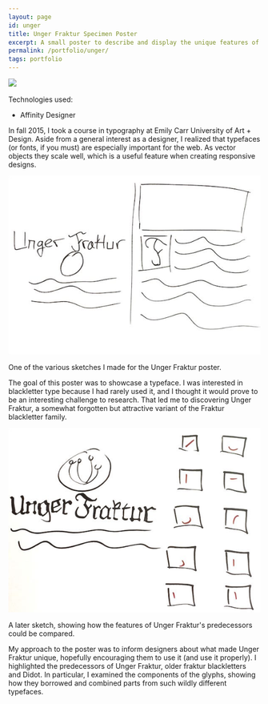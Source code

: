 ```yaml
---
layout: page
id: unger
title: Unger Fraktur Specimen Poster
excerpt: A small poster to describe and display the unique features of the modern-fraktur hybrid typeface, Unger Fraktur.
permalink: /portfolio/unger/
tags: portfolio
---
```


<div class="piece">
    <div id="ungerFeature" class="feature">
        <img src="{{ site.baseurl }}/portfolio/unger/unger_fraktur_specimen.jpg" />
    </div>
    <div class="techs">
        <p>Technologies used:</p>
        <ul>
            <li>Affinity Designer</li>
        </ul>
    </div>
    <div class="block">
        <div class="left">
            <p>In fall 2015, I took a course in typography at Emily Carr University of Art + Design. Aside from a general interest as a designer, I realized that typefaces (or fonts, if you must) are especially important for the web. As vector objects they scale well, which is a useful feature when creating responsive designs.</p>
        </div>
        <div class="clear"></div>
    </div>
    <div class="block">
        <div class="left">
            <img src="unger_fraktur_specimen_d2.jpg" class="lesser" />
        </div>
        <div class="right">
            <p>One of the various sketches I made for the Unger Fraktur poster.</p> 
        </div>
        <div class="clear"></div>
    </div>
    <div class="block">
        <div class="left">
            <p>The goal of this poster was to showcase a typeface. I was interested in blackletter type because I had rarely used it, and I thought it would prove to be an interesting challenge to research. That led me to discovering Unger Fraktur, a somewhat forgotten but attractive variant of the Fraktur blackletter family.</p>
        </div>
        <div class="clear"></div>
    </div>
    <div class="block">
        <div class="left">
            <img src="unger_fraktur_specimen_d3.jpg" class="lesser" />
        </div>
        <div class="right">
            <p>A later sketch, showing how the features of Unger Fraktur's predecessors could be compared.</p> 
        </div>
        <div class="clear"></div>
    </div>
    <div class="block">
        <div class="left">
            <p>My approach to the poster was to inform designers about what made Unger Fraktur unique, hopefully encouraging them to use it (and use it properly). I highlighted the predecessors of Unger Fraktur, older fraktur blackletters and Didot. In particular, I examined the components of the glyphs, showing how they borrowed and combined parts from such wildly different typefaces.</p>
        </div>
        <div class="clear"></div>
    </div>
</div>